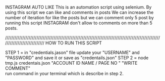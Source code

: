 INSTAGRAM AUTO LIKE 
This is an automation script using selenium.
By using this script we can like and comments in posts
We can increase the number of iteration for like the posts but we can comment only 5 post by running this script INSTAGRAM don't allow to comments on more than 5 posts.


////////////////////////////////////////////////////////////////////////////////////////////////////////////////////////////
HOW TO RUN THIS SCRIPT 

STEP 1 = in  "credentials.jason" file update your "USERNAME" and "PASSWORD" and save it or save as "credentails.json"
STEP 2 = node tmp.js credentais.json "ACCOUNT ID NAME / PAGE NO "  "WRITE COMMENT"     
run  command in your terminal which is describe in step 2.

